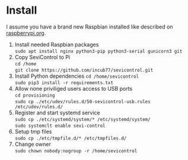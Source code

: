 Install
=======

I assume you have a brand new Raspbian installed like described on 
[raspberrypi.org](https://www.raspberrypi.org/documentation/installation/installing-images/README.md).

1. Install needed Raspbian packages  
`sudo apt install nginx python3-pip python3-serial gunicorn3 git`
2. Copy SeviControl to Pi  
`cd /home`  
`git clone https://github.com/incub77/sevicontrol.git`
3. Install Python dependencies
`cd /home/sevicontrol`  
`sudo pip3 install -r requirements.txt`
4. Allow none priviliged users access to USB ports  
`cd provisioning`  
`sudo cp ./etc/udev/rules.d/50-sevicontrol-usb.rules /etc/udev/rules.d/`
5. Register and start systemd service  
`sudo cp ./etc/systemd/system/* /etc/systemd/system/`  
`sudo systemclt enable sevi-control`
6. Setup tmp files  
`sudo cp ./etc/tmpfile.d/* /etc/tmpfiles.d/`  
7. Change owner  
`sudo chown nobody:nogroup -r /home/sevicontrol`  


